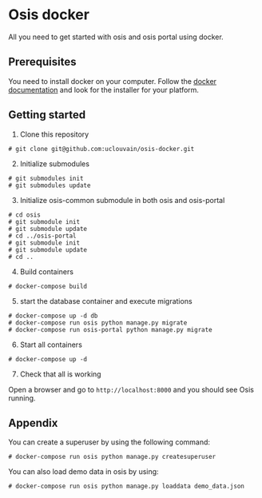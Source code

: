 # Osis docker
All you need to get started with osis and osis portal using docker.

## Prerequisites

You need to install docker on your computer. Follow the [docker documentation](https://docs.docker.com/engine/installation/) and look for the installer for your platform.

## Getting started

1. Clone this repository
````
# git clone git@github.com:uclouvain/osis-docker.git
````
2. Initialize submodules
````
# git submodules init
# git submodules update
````
3. Initialize osis-common submodule in both osis and osis-portal
````
# cd osis
# git submodule init
# git submodule update
# cd ../osis-portal
# git submodule init
# git submodule update
# cd ..
````
4. Build containers
````
# docker-compose build
````
5. start the database container and execute migrations
````
# docker-compose up -d db
# docker-compose run osis python manage.py migrate
# docker-compose run osis-portal python manage.py migrate
````
6. Start all containers
````
# docker-compose up -d
````
7. Check that all is working

  Open a browser and go to `http://localhost:8000` and you should see Osis running.

## Appendix

You can create a superuser by using the following command:
````
# docker-compose run osis python manage.py createsuperuser
````

You can also load demo data in osis by using:
````
# docker-compose run osis python manage.py loaddata demo_data.json
````
